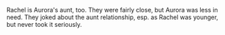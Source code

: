 Rachel is Aurora's aunt, too. They were fairly close, but Aurora was less in need. They joked about the aunt relationship, esp. as Rachel was younger, but never took it seriously.